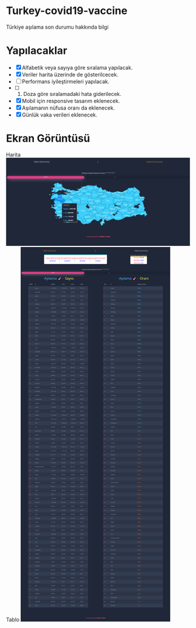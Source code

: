 # Turkey-covid19-vaccine
Türkiye aşılama son durumu hakkında bilgi

# Yapılacaklar
- [X] Alfabetik veya sayıya göre sıralama yapılacak.
- [X] Veriler harita üzerinde de gösterilcecek.
- [ ] Performans iyileştirmeleri yapılacak.
- [ ] 1. Doza göre sıralamadaki hata giderilecek.
- [X] Mobil için responsive tasarım eklenecek.
- [X] Aşılamanın nüfusa oranı da eklenecek.
- [X] Günlük vaka verileri eklenecek.

# Ekran Görüntüsü
Harita
![Title](https://github.com/HakanYilmazzz/Turkey-covid19-vaccine/blob/main/asi2.png)
Tablo
![Title](https://github.com/HakanYilmazzz/Turkey-covid19-vaccine/blob/main/asi.png)


